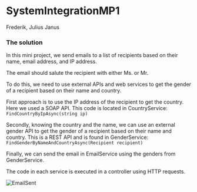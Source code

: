 # SystemIntegrationMP1
Frederik, Julius Janus

### The solution

In this mini project, we send emails to a list of recipients based on their name, email address, and IP address.

The email should salute the recipient with either Ms. or Mr.

To do this, we need to use external APIs and web services to get the gender of a recipient based on their name and country.

First approach is to use the IP address of the recipient to get the country. Here we used a SOAP API. This code is located in CountryService: `FindCountryByIpAsync(string ip)`

Secondly, knowing the country and the name, we can use an external gender API to get the gender of a recipient based on their name and country. This is a REST API and is found in GenderService: `FindGenderByNameAndCountryAsync(Recipient recipient)`

Finally, we can send the email in EmailService using the genders from GenderService.

The code in each service is executed in a controller using HTTP requests.


![EmailSent](https://github.com/FrederikBA/SystemIntegrationMP1/assets/61831295/5165db8b-137b-401d-bb3c-1a66eefb585d)
